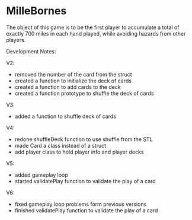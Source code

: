 # MilleBornes
The object of this game is to be the first player to accumulate a total of exactly 700 miles in each hand played, while avoiding hazards from other players.

Development Notes:

V2:
- removed the number of the card from the struct
- created a function to initialize the deck of cards
- created a function to add cards to the deck
- created a function prototype to shuffle the deck of cards

V3:
- added a function to shuffle deck of cards

V4:
- redone shuffleDeck function to use shuffle from the STL
- made Card a class instead of a struct
- add player class to hold player info and player decks

V5:
- added gameplay loop
- started validatePlay function to validate the play of a card

V6: 
- fixed gameplay loop problems form previous versions
- finished validatePlay function to validate the play of a card
